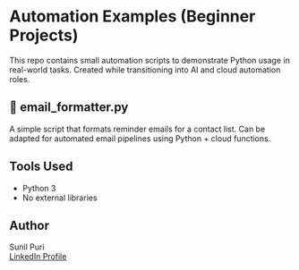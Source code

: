 # Automation Examples (Beginner Projects)

This repo contains small automation scripts to demonstrate Python usage in real-world tasks. Created while transitioning into AI and cloud automation roles.

## 📄 email_formatter.py
A simple script that formats reminder emails for a contact list. Can be adapted for automated email pipelines using Python + cloud functions.

## Tools Used
- Python 3
- No external libraries

## Author
Sunil Puri  
[LinkedIn Profile](https://www.linkedin.com/in/sunil-puri-57778930)
